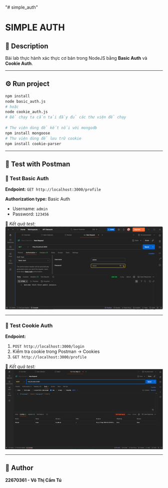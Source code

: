 "# simple_auth" 

# SIMPLE AUTH

## 🧩 Description
Bài lab thực hành xác thực cơ bản trong NodeJS bằng **Basic Auth** và **Cookie Auth**.

---

## ⚙️ Run project
```bash
npm install
node basic_auth.js
# hoặc
node cookie_auth.js
# Để chạy ta cần tải đầy đủ các thư viện để chạy

# Thư viện dùng để kết nối với mongodb
npm install mongoose
# Thư viện dùng để lưu trữ cookie
npm install cookie-parser
```

---

## 🧪 Test with Postman

### 🔹 Test Basic Auth
**Endpoint:** `GET http://localhost:3000/profile`

**Authorization type:** Basic Auth  
- Username: `admin`  
- Password: `123456`

📸 *Kết quả test:*  
![Basic Auth Result](public/results/basic_auth.png)

---

### 🔹 Test Cookie Auth
**Endpoint:**  
1. `POST http://localhost:3000/login`  
2. Kiểm tra cookie trong Postman → Cookies  
3. `GET http://localhost:3000/profile`

📸 *Kết quả test:*  
![Cookie Auth Result](public/results/cookie_auth.png)

---

## 📘 Author
**22670361 - Võ Thị Cẩm Tú**

